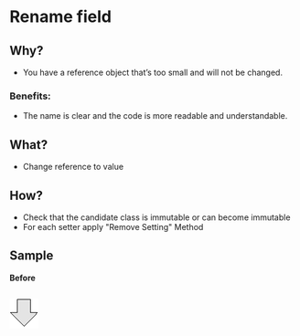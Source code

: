 # Rename field
## Why?
- You have a reference object that’s too small and will not be changed.
### Benefits:
- The name is clear and the code is more readable and understandable.
## What?
- Change reference to value
## How?
- Check that the candidate class is immutable or can become immutable
- For each setter apply "Remove Setting" Method
## Sample
**Before**
```js

```
![After refactoring](../../../images/arrow.png)
```js

```